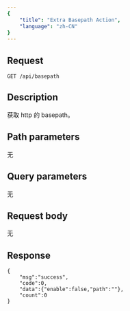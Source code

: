 ```yaml
---
{
    "title": "Extra Basepath Action",
    "language": "zh-CN"
}
---
```


## Request

`GET /api/basepath`

## Description

获取 http 的 basepath。
    
## Path parameters

无

## Query parameters

无

## Request body

无

## Response

```
{
    "msg":"success",
    "code":0,
    "data":{"enable":false,"path":""},
    "count":0
}
```

